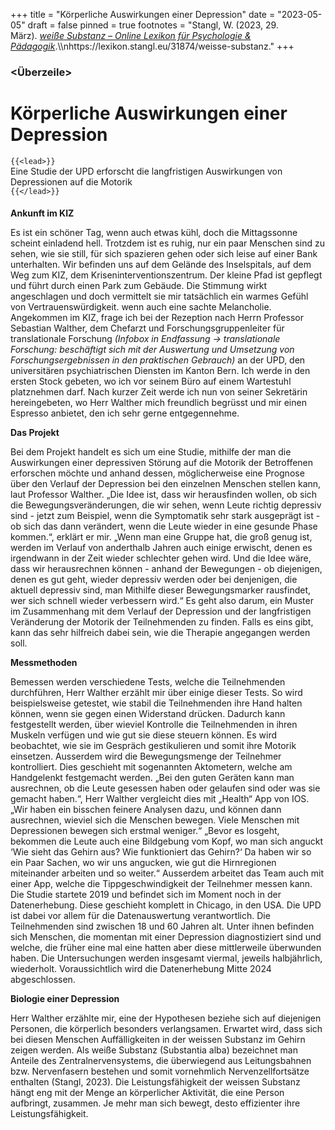 +++
title = "Körperliche Auswirkungen einer Depression"
date = "2023-05-05"
draft = false
pinned = true
footnotes = "Stangl, W. (2023, 29. März). *[weiße Substanz – Online Lexikon für Psychologie & Pädagogik](https://lexikon.stangl.eu/31874/weisse-substanz)*.\\\nhttps://lexikon.stangl.eu/31874/weisse-substanz."
+++
### <Überzeile>

# **K**örperliche Auswirkungen einer Depression

`{{<lead>}}`\
Eine Studie der UPD erforscht die langfristigen Auswirkungen von Depressionen auf die Motorik\
`{{</lead>}}`

#### ***<Vorspann>***

**Ankunft im KIZ**

Es ist ein schöner Tag, wenn auch etwas kühl, doch die Mittagssonne scheint einladend hell. Trotzdem ist es ruhig, nur ein paar Menschen sind zu sehen, wie sie still, für sich spazieren gehen oder sich leise auf einer Bank unterhalten. Wir befinden uns auf dem Gelände des Inselspitals, auf dem Weg zum KIZ, dem Kriseninterventionszentrum. Der kleine Pfad ist gepflegt und führt durch einen Park zum Gebäude. Die Stimmung wirkt angeschlagen und doch vermittelt sie mir tatsächlich ein warmes Gefühl von Vertrauenswürdigkeit. wenn auch eine sachte Melancholie. Angekommen im KIZ, frage ich bei der Rezeption nach Herrn Professor Sebastian Walther, dem Chefarzt und Forschungsgruppenleiter für translationale Forschung *(Infobox in Endfassung -> translationale Forschung: beschäftigt sich mit der Auswertung und Umsetzung von Forschungsergebnissen in den praktischen Gebrauch)* an der UPD, den universitären psychiatrischen Diensten im Kanton Bern. Ich werde in den ersten Stock gebeten, wo ich vor seinem Büro auf einem Wartestuhl platznehmen darf. Nach kurzer Zeit werde ich nun von seiner Sekretärin hereingebeten, wo Herr Walther mich freundlich begrüsst und mir einen Espresso anbietet, den ich sehr gerne entgegennehme.

**Das Projekt**

Bei dem Projekt handelt es sich um eine Studie, mithilfe der man die Auswirkungen einer depressiven Störung auf die Motorik der Betroffenen erforschen möchte und anhand dessen, möglicherweise eine Prognose über den Verlauf der Depression bei den einzelnen Menschen stellen kann, laut Professor Walther. „Die Idee ist, dass wir herausfinden wollen, ob sich die Bewegungsveränderungen, die wir sehen, wenn Leute richtig depressiv sind - jetzt zum Beispiel, wenn die Symptomatik sehr stark ausgeprägt ist - ob sich das dann verändert, wenn die Leute wieder in eine gesunde Phase kommen.“, erklärt er mir. „Wenn man eine Gruppe hat, die groß genug ist, werden im Verlauf von anderthalb Jahren auch einige erwischt, denen es irgendwann in der Zeit wieder schlechter gehen wird. Und die Idee wäre, dass wir herausrechnen können - anhand der Bewegungen - ob diejenigen, denen es gut geht, wieder depressiv werden oder bei denjenigen, die aktuell depressiv sind, man Mithilfe dieser Bewegungsmarker rausfindet, wer sich schnell wieder verbessern wird.“ Es geht also darum, ein Muster im Zusammenhang mit dem Verlauf der Depression und der langfristigen Veränderung der Motorik der Teilnehmenden zu finden. Falls es eins gibt, kann das sehr hilfreich dabei sein, wie die Therapie angegangen werden soll.

**Messmethoden**

Bemessen werden verschiedene Tests, welche die Teilnehmenden durchführen, Herr Walther erzählt mir über einige dieser Tests. So wird beispielsweise getestet, wie stabil die Teilnehmenden ihre Hand halten können, wenn sie gegen einen Widerstand drücken. Dadurch kann festgestellt werden, über wieviel Kontrolle die Teilnehmenden in ihren Muskeln verfügen und wie gut sie diese steuern können. Es wird beobachtet, wie sie im Gespräch gestikulieren und somit ihre Motorik einsetzen. Ausserdem wird die Bewegungsmenge der Teilnehmer kontrolliert. Dies geschieht mit sogenannten Aktometern, welche am Handgelenkt festgemacht werden. „Bei den guten Geräten kann man ausrechnen, ob die Leute gesessen haben oder gelaufen sind oder was sie gemacht haben.“, Herr Walther vergleicht dies mit „Health“ App von IOS. „Wir haben ein bisschen feinere Analysen dazu, und können dann ausrechnen, wieviel sich die Menschen bewegen. Viele Menschen mit Depressionen bewegen sich erstmal weniger.“ „Bevor es losgeht, bekommen die Leute auch eine Bildgebung vom Kopf, wo man sich anguckt ‘Wie sieht das Gehirn aus? Wie funktioniert das Gehirn?‘ Da haben wir so ein Paar Sachen, wo wir uns angucken, wie gut die Hirnregionen miteinander arbeiten und so weiter.“ Ausserdem arbeitet das Team auch mit einer App, welche die Tippgeschwindigkeit der Teilnehmer messen kann. Die Studie startete 2019 und befindet sich im Moment noch in der Datenerhebung. Diese geschieht komplett in Chicago, in den USA. Die UPD ist dabei vor allem für die Datenauswertung verantwortlich. Die Teilnehmenden sind zwischen 18 und 60 Jahren alt. Unter ihnen befinden sich Menschen, die momentan mit einer Depression diagnostiziert sind und welche, die früher eine mal eine hatten aber diese mittlerweile überwunden haben. Die Untersuchungen werden insgesamt viermal, jeweils halbjährlich, wiederholt. Voraussichtlich wird die Datenerhebung Mitte 2024 abgeschlossen.

**Biologie einer Depression**

Herr Walther erzählte mir, eine der Hypothesen beziehe sich auf diejenigen Personen, die körperlich besonders verlangsamen. Erwartet wird, dass sich bei diesen Menschen Auffälligkeiten in der weissen Substanz im Gehirn zeigen werden. Als weiße Substanz (Substantia alba) bezeichnet man Anteile des Zentralnervensystems, die überwiegend aus Leitungsbahnen bzw. Nervenfasern bestehen und somit vornehmlich Nervenzellfortsätze enthalten (Stangl, 2023). Die Leistungsfähigkeit der weissen Substanz hängt eng mit der Menge an körperlicher Aktivität, die eine Person aufbringt, zusammen. Je mehr man sich bewegt, desto effizienter ihre Leistungsfähigkeit.
